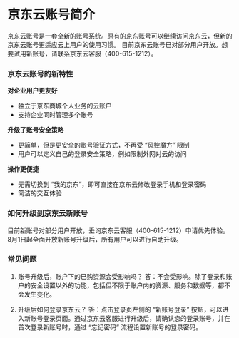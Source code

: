 # 京东云账号简介

京东云账号是一套全新的账号系统。原有的京东账号可以继续访问京东云，但新的京东云账号更适应云上用户的使用习惯。
目前京东云账号已对部分用户开放。想要试用新账号，请联系京东云客服（400-615-1212）。

### 京东云账号的新特性

**对企业用户更友好**

* 独立于京东商城个人业务的云账户
* 支持企业同时管理多个账号

**升级了账号安全策略**

* 更简单，但是更安全的账号验证方式，不再受 “风控魔方” 限制
* 用户可以定义自己的登录安全策略，例如限制外网对云的访问

**操作更便捷**

* 无需切换到 “我的京东”，即可直接在京东云修改登录手机和登录密码
* 简洁的交互体验

### 如何升级到京东云新账号

目前新账号对部分用户开放，垂询京东云客服（400-615-1212）申请优先体验。
8月1日起全面开放新账号升级后，所有用户可以进行自助升级。


### 常见问题

1. 账号升级后，账户下的已购资源会受影响吗？
答：不会受影响。除了登录和账户的安全设置以外的功能，包括但不限于账户内的资源、服务和数据等，都不会发生变化。

2. 升级后如何登录京东云？
答：点击登录页左侧的 “新账号登录” 按钮，可以进入新账号登录页面。通过京东云客服进行升级后，请确认您的登录账号，并在首次登录新账号时，通过 “忘记密码” 流程设置新账号的登录密码。
